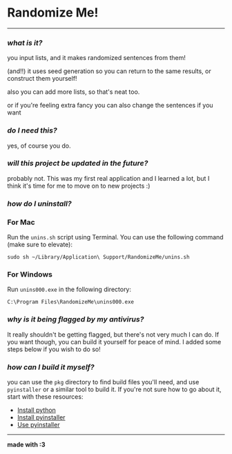 # Randomize Me!

---

### _what is it?_

you input lists, and it makes randomized sentences from them!

(and!!) it uses seed generation so you can return to the same results, or construct them yourself!

also you can add more lists, so that's neat too.

or if you're feeling extra fancy you can also change the sentences if you want 

### _do I need this?_

yes, of course you do.

### _will this project be updated in the future?_

probably not. This was my first real application and I learned a lot, but I think it's time for me to move on to new
projects :)

### _how do I uninstall?_

### For Mac
Run the ```unins.sh``` script using Terminal. You can use the following command (make sure to elevate):

```sudo sh ~/Library/Application\ Support/RandomizeMe/unins.sh```
### For Windows
Run ```unins000.exe``` in the following directory:

```C:\Program Files\RandomizeMe\unins000.exe```

### _why is it being flagged by my antivirus?_

It really shouldn't be getting flagged, but there's not very much I can do. If you want though, you can build it
yourself for peace of mind. I added some steps below if you wish to do so!

### _how can I build it myself?_
you can use the ```pkg``` directory  to find build files you'll need, and use ```pyinstaller``` or a similar tool to build it.
If you're not sure how to go about it, start with these resources:

- [Install python](https://www.python.org/downloads/)
- [Install pyinstaller](https://www.pyinstaller.org/en/stable/installation.html)
- [Use pyinstaller](https://pyinstaller.org/en/v4.1/usage.html)

---

**made with :3**